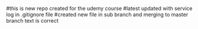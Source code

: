 #this is new repo created for the udemy course
#latest updated with service log in .gitignore file
#created new file in sub branch and merging to master branch
text is correct
